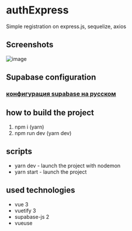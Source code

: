 # authExpress
Simple registration on express.js, sequelize, axios
## Screenshots
![image](https://user-images.githubusercontent.com/37046811/204093824-ac19002b-9116-4935-8aa3-970a7d84f3f3.png)


## Supabase configuration
### [конфигурация supabase на русском](/github/supabase_configuration_ru.md)
## how to build the project
1. npm i (yarn)
2. npm run dev (yarn dev)
## scripts
- yarn dev - launch the project with nodemon
- yarn start - launch the project
## used technologies
- vue 3
- vuetify 3
- supabase-js 2
- vueuse

